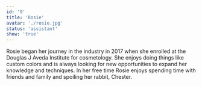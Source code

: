 ```yaml
---
id: '9'
title: 'Rosie'
avatar: './rosie.jpg'
status: 'assistant'
show: 'true'
---
```


Rosie began her journey in the industry in 2017 when she enrolled at the Douglas J Aveda Institute for cosmetology. She enjoys doing things like custom colors and is always looking for new opportunities to expand her knowledge and techniques. In her free time Rosie enjoys spending time with friends and family and spoiling her rabbit, Chester.
